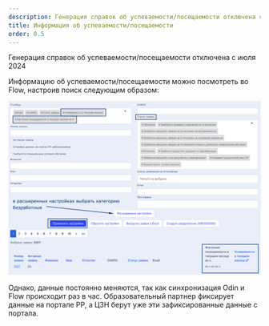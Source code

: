 ```yaml
---
description: Генерация справок об успеваемости/посещаемости отключена с июля 2024
title: Информация об успеваемости/посещаемости
order: 0.5
---
```


Генерация справок об успеваемости/посещаемости отключена с июля 2024

Информацию об успеваемости/посещаемости можно посмотреть во Flow, настроив поиск следующим образом:

![](../.gitbook/assets/image.png)

Однако, данные постоянно меняются, так как синхронизация Odin и Flow происходит раз в час. Образовательный партнер фиксирует данные на портале РР, а ЦЗН берут уже эти зафиксированные данные с портала.